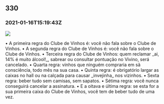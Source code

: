   

330
---

### 2021-01-16T15:19:43Z

![](https://bebiodicionario-com.s3.amazonaws.com/media/posts/202101/138760153_245793413842005_101848478208531092_n_17928348556464430.jpg)

• A primeira regra do Clube de Vinhos é: você não fala sobre o Clube de Vinhos. • A segunda regra do Clube de Vinhos é: você não fala sobre o Clube de Vinhos. • Terceira regra do Clube de Vinhos: quem reclamar \_ai, 14% é muito álcool!\_, sabrear ou consultar pontuação no Vivino, será cancelado. • Quarta regra: vinhos que ninguém compraria em sã consciência, todo mês na sua casa. • Quinta regra: é obrigatório largar as caixas no hall ou na calçada para causar \_invejinha\_ nos vizinhos. • Sexta regra: beber tudo sem camisas, sem sapatos. • Sétima regra: você nunca conseguirá cancelar a assinatura. • E a oitava e última regra: se esta for a sua primeira caixa do Clube de Vinhos, você tem de beber tudo de uma vez.

